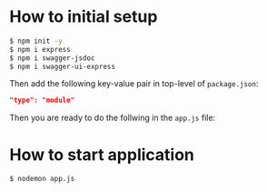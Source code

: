 # How to initial setup

```bash
$ npm init -y
$ npm i express
$ npm i swagger-jsdoc
$ npm i swagger-ui-express
```

Then add the following key-value pair in top-level of `package.json`:

```json
"type": "module"
```

Then you are ready to do the follwing in the `app.js` file:

# How to start application

```bash
$ nodemon app.js
```
